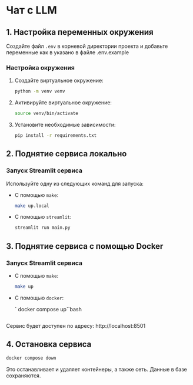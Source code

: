 # Чат с LLM

## 1. Настройка переменных окружения

Создайте файл `.env` в корневой директории проекта и добавьте переменные как в указано в файле .env.example

### Настройка окружения

1. Создайте виртуальное окружение:
   ```bash
   python -m venv venv
   ```

2. Активируйте виртуальное окружение:
   ```bash
   source venv/bin/activate
   ```

3. Установите необходимые зависимости:
   ```bash
   pip install -r requirements.txt
   ```

## 2. Поднятие сервиса локально

### Запуск Streamlit сервиса

Используйте одну из следующих команд для запуска:

- С помощью `make`:
    ```bash
    make up.local
    ```

- С помощью `streamlit`:
    ```bash
    streamlit run main.py
    ```

## 3. Поднятие сервиса с помощью Docker

### Запуск Streamlit сервиса

- С помощью `make`:
    ```bash
    make up
    ```
- С помощью `docker`:

    ` docker compose up``bash
   
    ```

Сервис будет доступен по адресу: http://localhost:8501

## 4. Остановка сервиса

```bash
docker compose down
```

Это останавливает и удаляет контейнеры, а также сеть. Данные в базе сохраняются.
